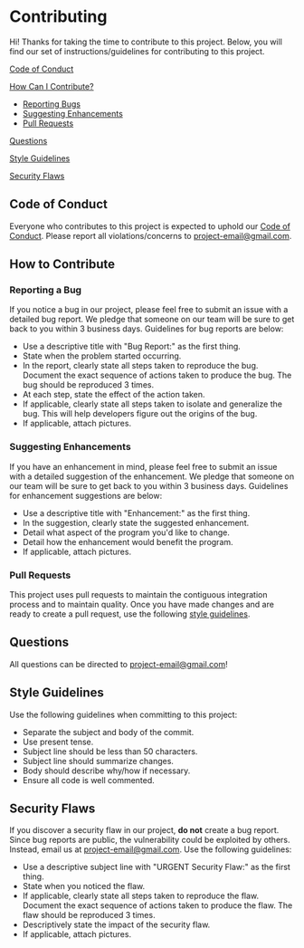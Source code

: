 # Contributing
Hi! Thanks for taking the time to contribute to this project. Below, you will find our set of instructions/guidelines for contributing to this project.

[Code of Conduct](/CODE_OF_CONDUCT.md)

[How Can I Contribute?](#How-to-Contribute)
  * [Reporting Bugs](#Reporting-a-Bug)
  * [Suggesting Enhancements](#Suggesting-Enhancements)
  * [Pull Requests](#Pull-Requests)

[Questions](#Questions)

[Style Guidelines](#Style-Guidelines)

[Security Flaws](#Security-Flaws)


## Code of Conduct
Everyone who contributes to this project is expected to uphold our [Code of Conduct](/CODE_OF_CONDUCT.md). Please report all violations/concerns to project-email@gmail.com.

## How to Contribute

### Reporting a Bug
If you notice a bug in our project, please feel free to submit an issue with a detailed bug report. We pledge that someone on our team will be sure to get back to you within 3 business days. Guidelines for bug reports are below: 
  * Use a descriptive title with "Bug Report:" as the first thing. 
  * State when the problem started occurring. 
  * In the report, clearly state all steps taken to reproduce the bug. Document the exact sequence of actions taken to produce the bug. The bug should be reproduced 3 times. 
  * At each step, state the effect of the action taken.  
  * If applicable, clearly state all steps taken to isolate and generalize the bug. This will help developers figure out the origins of the bug. 
  * If applicable, attach pictures. 

### Suggesting Enhancements
If you have an enhancement in mind, please feel free to submit an issue with a detailed suggestion of the enhancement. We pledge that someone on our team will be sure to get back to you within 3 business days. Guidelines for enhancement suggestions are below:
  * Use a descriptive title with "Enhancement:" as the first thing.
  * In the suggestion, clearly state the suggested enhancement.
  * Detail what aspect of the program you'd like to change.
  * Detail how the enhancement would benefit the program.
  * If applicable, attach pictures.

### Pull Requests
This project uses pull requests to maintain the contiguous integration process and to maintain quality. Once you have made changes and are ready to create a pull request, use the following [style guidelines](#Style-Guidelines).

## Questions
All questions can be directed to project-email@gmail.com! 

## Style Guidelines
Use the following guidelines when committing to this project:
  * Separate the subject and body of the commit.
  * Use present tense.
  * Subject line should be less than 50 characters.
  * Subject line should summarize changes.
  * Body should describe why/how if necessary. 
  * Ensure all code is well commented. 

## Security Flaws
If you discover a security flaw in our project, **do not** create a bug report. Since bug reports are public, the vulnerability could be exploited by others. Instead, email us at project-email@gmail.com. Use the following guidelines: 
  * Use a descriptive subject line with "URGENT Security Flaw:" as the first thing. 
  * State when you noticed the flaw. 
  * If applicable, clearly state all steps taken to reproduce the flaw. Document the exact sequence of actions taken to produce the flaw. The flaw should be reproduced 3 times. 
  * Descriptively state the impact of the security flaw. 
  * If applicable, attach pictures. 
